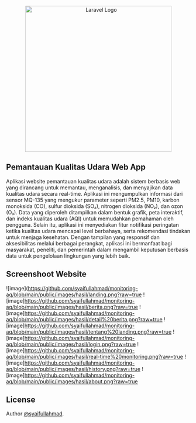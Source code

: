 <p align="center"><a href="https://laravel.com" target="_blank"><img src="https://raw.githubusercontent.com/laravel/art/master/logo-lockup/5%20SVG/2%20CMYK/1%20Full%20Color/laravel-logolockup-cmyk-red.svg" width="400" alt="Laravel Logo"></a></p>

## Pemantauan Kualitas Udara Web App
Aplikasi website pemantauan kualitas udara adalah sistem berbasis web yang dirancang untuk memantau, menganalisis, dan menyajikan data kualitas udara secara real-time. Aplikasi ini mengumpulkan informasi dari sensor MQ-135 yang mengukur parameter seperti PM2.5, PM10, karbon monoksida (CO), sulfur dioksida (SO₂), nitrogen dioksida (NO₂), dan ozon (O₃). Data yang diperoleh ditampilkan dalam bentuk grafik, peta interaktif, dan indeks kualitas udara (AQI) untuk memudahkan pemahaman oleh pengguna. Selain itu, aplikasi ini menyediakan fitur notifikasi peringatan ketika kualitas udara mencapai level berbahaya, serta rekomendasi tindakan untuk menjaga kesehatan. Dengan tampilan yang responsif dan aksesibilitas melalui berbagai perangkat, aplikasi ini bermanfaat bagi masyarakat, peneliti, dan pemerintah dalam mengambil keputusan berbasis data untuk pengelolaan lingkungan yang lebih baik.

## Screenshoot Website
![image](https://github.com/syaifullahmad/monitoring-aq/blob/main/public/images/hasil/landing.png?raw=true
![image]https://github.com/syaifullahmad/monitoring-aq/blob/main/public/images/hasil/berita.png?raw=true
![image]https://github.com/syaifullahmad/monitoring-aq/blob/main/public/images/hasil/detail%20berita.png?raw=true
![image]https://github.com/syaifullahmad/monitoring-aq/blob/main/public/images/hasil/tentang%20landing.png?raw=true
![image]https://github.com/syaifullahmad/monitoring-aq/blob/main/public/images/hasil/login.png?raw=true
![image]https://github.com/syaifullahmad/monitoring-aq/blob/main/public/images/hasil/real-time%20monitoring.png?raw=true
![image]https://github.com/syaifullahmad/monitoring-aq/blob/main/public/images/hasil/history.png?raw=true
![image]https://github.com/syaifullahmad/monitoring-aq/blob/main/public/images/hasil/about.png?raw=true

## License
Author [@syaifullahmad](https://github.com/syaifullahmad).
